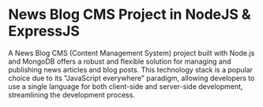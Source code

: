 # News Blog CMS Project in NodeJS & ExpressJS 

A News Blog CMS (Content Management System) project built with Node.js and MongoDB offers a robust and flexible solution for managing and publishing news articles and blog posts. This technology stack is a popular choice due to its "JavaScript everywhere" paradigm, allowing developers to use a single language for both client-side and server-side development, streamlining the development process.




